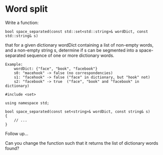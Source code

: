 # Word split

Write a function:

    bool space_separated(const std::set<std::string>& wordDict, const std::string& s)

that for a given dictionary wordDict containing a list of non-empty words, and a non-empty string s, determine if s can be segmented into a space-separated sequence of one or more dictionary words.

```
Example:
    wordDict: {"face", "book", "facebook"}
    s0: "macehook" -> false (no correspondencies)
    s1: "facehook" -> false ("face" in dictionary, but "hook" not)
    s2: "facebook" -> true  ("face", "book" and "facebook" in dictionary)
```

```
#include <set>

using namespace std;

bool space_separated(const set<string>& wordDict, const string& s)
{
    // ...
}
```

Follow up...

Can you change the function such that it returns the list of dictionary words found?
